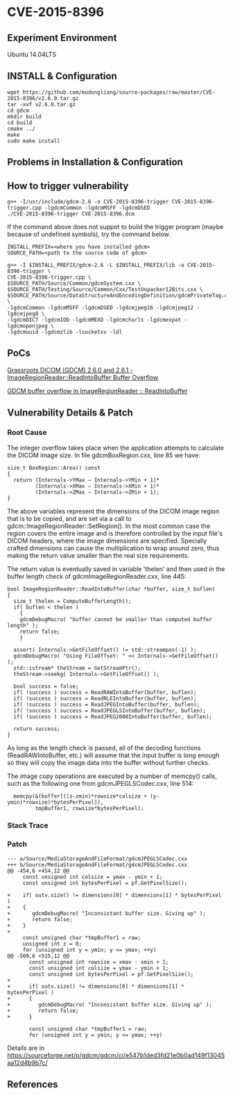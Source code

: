 # CVE-2015-8396

## Experiment Environment

Ubuntu 14.04LTS

## INSTALL & Configuration

```
wget https://github.com/mudongliang/source-packages/raw/master/CVE-2015-8396/v2.6.0.tar.gz
tar -xvf v2.6.0.tar.gz
cd gdcm
mkdir build
cd build
cmake ../
make
sudo make install
```

## Problems in Installation & Configuration


## How to trigger vulnerability

```
g++ -I/usr/include/gdcm-2.6 -o CVE-2015-8396-trigger CVE-2015-8396-trigger.cpp -lgdcmCommon -lgdcmMSFF -lgdcmDSED
./CVE-2015-8396-trigger CVE-2015-8396.dcm
```

If the command above does not suppot to build the trigger program (maybe because of undefined symbols), try the command below.

```
INSTALL_PREFIX=<where you have installed gdcm>
SOURCE_PATH=<path to the source code of gdcm>

g++ -I $INSTALL_PREFIX/gdcm-2.6 -L $INSTALL_PREFIX/lib -o CVE-2015-8396-trigger \
CVE-2015-8396-trigger.cpp \
$SOURCE_PATH/Source/Common/gdcmSystem.cxx \
$SOURCE_PATH/Testing/Source/Common/Cxx/TestUnpacker12Bits.cxx \
$SOURCE_PATH/Source/DataStructureAndEncodingDefinition/gdcmPrivateTag.cxx \
-lgdcmCommon -lgdcmMSFF -lgdcmDSED -lgdcmjpeg16 -lgdcmjpeg12 -lgdcmjpeg8 \
-lgdcmDICT -lgdcmIOD -lgdcmMEXD -lgdcmcharls -lgdcmexpat -lgdcmopenjpeg \
-lgdcmuuid -lgdcmzlib -lsocketxx -ldl
```

## PoCs

[Grassroots DICOM (GDCM) 2.6.0 and 2.6.1 - ImageRegionReader::ReadIntoBuffer Buffer Overflow](https://www.exploit-db.com/exploits/39229/)

[GDCM buffer overflow in ImageRegionReader :: ReadIntoBuffer](https://census-labs.com/news/2016/01/11/gdcm-buffer-overflow-imageregionreaderreadintobuffer/)

## Vulnerability Details & Patch

### Root Cause

The integer overflow takes place when the application attempts to calculate the DICOM image size. In file gdcmBoxRegion.cxx, line 85 we have:

```
size_t BoxRegion::Area() const
{
  return (Internals->YMax — Internals->YMin + 1)*
         (Internals->XMax — Internals->XMin + 1)*
         (Internals->ZMax — Internals->ZMin + 1);
}
```

The above variables represent the dimensions of the DICOM image region that is to be copied, and are set via a call to gdcm::ImageRegionReader::SetRegion(). In the most common case the region covers the entire image and is therefore controlled by the input file's DICOM headers, where the image dimensions are specified. Specially crafted dimensions can cause the multiplication to wrap around zero, thus making the return value smaller than the real size requirements.

The return value is eventually saved in variable 'thelen' and then used in the buffer length check of gdcmImageRegionReader.cxx, line 445:

```
bool ImageRegionReader::ReadIntoBuffer(char *buffer, size_t buflen)
{
  size_t thelen = ComputeBufferLength();
  if( buflen < thelen )
    {
    gdcmDebugMacro( "buffer cannot be smaller than computed buffer length" );
    return false;
    }

  assert( Internals->GetFileOffset() != std::streampos(-1) );
  gdcmDebugMacro( "Using FileOffset: " << Internals->GetFileOffset() );
  std::istream* theStream = GetStreamPtr();
  theStream->seekg( Internals->GetFileOffset() );

  bool success = false;
  if( !success ) success = ReadRAWIntoBuffer(buffer, buflen);
  if( !success ) success = ReadRLEIntoBuffer(buffer, buflen);
  if( !success ) success = ReadJPEGIntoBuffer(buffer, buflen);
  if( !success ) success = ReadJPEGLSIntoBuffer(buffer, buflen);
  if( !success ) success = ReadJPEG2000IntoBuffer(buffer, buflen);

  return success;
}
```

As long as the length check is passed, all of the decoding functions (ReadRAWIntoBuffer, etc.) will assume that the input buffer is long enough so they will copy the image data into the buffer without further checks.

The image copy operations are executed by a number of memcpy() calls, such as the following one from gdcmJPEGLSCodec.cxx, line 514:

```
  memcpy(&(buffer[((z-zmin)*rowsize*colsize + (y-ymin)*rowsize)*bytesPerPixel]),
         tmpBuffer1, rowsize*bytesPerPixel);
```

### Stack Trace

### Patch

```
--- a/Source/MediaStorageAndFileFormat/gdcmJPEGLSCodec.cxx
+++ b/Source/MediaStorageAndFileFormat/gdcmJPEGLSCodec.cxx
@@ -454,6 +454,12 @@
     const unsigned int colsize = ymax - ymin + 1;
     const unsigned int bytesPerPixel = pf.GetPixelSize();
 
+    if( outv.size() != dimensions[0] * dimensions[1] * bytesPerPixel )
+    {
+       gdcmDebugMacro( "Inconsistant buffer size. Giving up" );
+       return false;
+    }
+
     const unsigned char *tmpBuffer1 = raw;
     unsigned int z = 0;
     for (unsigned int y = ymin; y <= ymax; ++y)
@@ -509,6 +515,12 @@
       const unsigned int rowsize = xmax - xmin + 1;
       const unsigned int colsize = ymax - ymin + 1;
       const unsigned int bytesPerPixel = pf.GetPixelSize();
+
+      if( outv.size() != dimensions[0] * dimensions[1] * bytesPerPixel )
+      {
+         gdcmDebugMacro( "Inconsistant buffer size. Giving up" );
+         return false;
+      }
 
       const unsigned char *tmpBuffer1 = raw;
       for (unsigned int y = ymin; y <= ymax; ++y)
```

Details are in <https://sourceforge.net/p/gdcm/gdcm/ci/e547b1ded3fd21e0b0ad149f13045aa12d4b9b7c/>

## References
